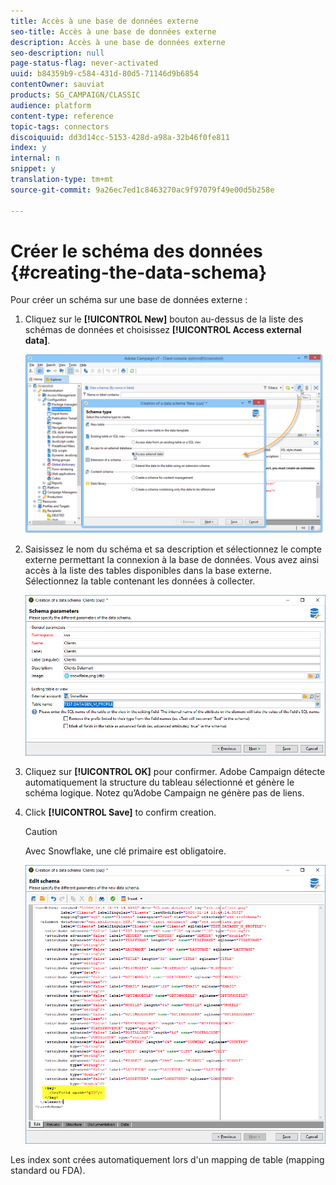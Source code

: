 ```yaml
---
title: Accès à une base de données externe
seo-title: Accès à une base de données externe
description: Accès à une base de données externe
seo-description: null
page-status-flag: never-activated
uuid: b84359b9-c584-431d-80d5-71146d9b6854
contentOwner: sauviat
products: SG_CAMPAIGN/CLASSIC
audience: platform
content-type: reference
topic-tags: connectors
discoiquuid: dd3d14cc-5153-428d-a98a-32b46f0fe811
index: y
internal: n
snippet: y
translation-type: tm+mt
source-git-commit: 9a26ec7ed1c8463270ac9f97079f49e00d5b258e

---
```



# Créer le schéma des données {#creating-the-data-schema}

Pour créer un schéma sur une base de données externe :

1. Cliquez sur le **[!UICONTROL New]** bouton au-dessus de la liste des schémas de données et choisissez **[!UICONTROL Access external data]**.

   ![](assets/wf_new_schema_fda.png)

1. Saisissez le nom du schéma et sa description et sélectionnez le compte externe permettant la connexion à la base de données. Vous avez ainsi accès à la liste des tables disponibles dans la base externe. Sélectionnez la table contenant les données à collecter.

   ![](assets/wf_new_schema_select_table_fda.png)

1. Cliquez sur **[!UICONTROL OK]** pour confirmer. Adobe Campaign détecte automatiquement la structure du tableau sélectionné et génère le schéma logique. Notez qu’Adobe Campaign ne génère pas de liens.

1. Click **[!UICONTROL Save]** to confirm creation.

   >[!CAUTION]
   >
   >Avec Snowflake, une clé primaire est obligatoire.

   ![](assets/wf_new_schema_generate_fda.png)

Les index sont crées automatiquement lors d&#39;un mapping de table (mapping standard ou FDA).
